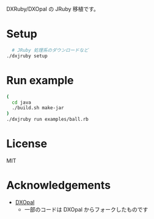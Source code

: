 DXRuby/DXOpal の JRuby 移植です。

# Setup

```sh
  # JRuby 処理系のダウンロードなど
./dxjruby setup
```


# Run example

```sh
(
  cd java
  ./build.sh make-jar
)
./dxjruby run examples/ball.rb
```


# License

MIT


# Acknowledgements

- [DXOpal](https://github.com/yhara/dxopal)
  - 一部のコードは DXOpal からフォークしたものです

